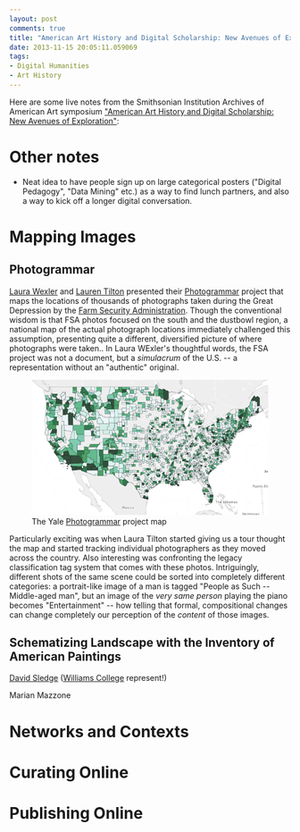 ```yaml
---
layout: post
comments: true
title: "American Art History and Digital Scholarship: New Avenues of Exploration"
date: 2013-11-15 20:05:11.059069
tags:
- Digital Humanities
- Art History
---
```


Here are some live notes from the Smithsonian Institution Archives of American Art symposium ["American Art History and Digital Scholarship: New Avenues of Exploration"](http://www.aaa.si.edu/symposium):

# Other notes

- Neat idea to have people sign up on large categorical posters ("Digital Pedagogy", "Data Mining" etc.) as a way to find lunch partners, and also a way to kick off a longer digital conversation.

# Mapping Images

## Photogrammar

[Laura Wexler](https://twitter.com/laura_wexler) and [Lauren Tilton](https://twitter.com/NOLauren) presented their [Photogrammar] project that maps the locations of thousands of photographs taken during the Great Depression by the [Farm Security Administration][fsa]. Though the conventional wisdom is that FSA photos focused on the south and the dustbowl region, a national map of the actual photograph locations immediately challenged this assumption, presenting quite a different, diversified picture of where photographs were taken.. In Laura WExler's thoughtful words, the FSA project was not a document, but a *simulacrum* of the U.S. -- a representation without an "authentic" original.

<figure>
<img src="/assets/images-display/photogrammar.png" alt="photogrammar project" />
<figcaption>The Yale <a href="http://photogrammar.yale.edu">Photogrammar</a> project map</figcaption>
</figure>

[Photogrammar]: http://photogrammar.yale.edu

[fsa]: http://www.loc.gov/pictures/collection/fsa/

Particularly exciting was when Laura Tilton started giving us a tour thought the map and started tracking individual photographers as they moved across the country. Also interesting was confronting the legacy classification tag system that comes with these photos. Intriguingly, different shots of the same scene could be sorted into completely different categories: a portrait-like image of a man is tagged "People as Such -- Middle-aged man", but an image of the *very same person* playing the piano becomes "Entertainment" -- how telling that formal, compositional changes can change completely our perception of the *content* of those images.

## Schematizing Landscape with the Inventory of American Paintings

[David Sledge](https://twitter.com/djsledge__) ([Williams College](https://williams.edu) represent!) 

Marian Mazzone

# Networks and Contexts

# Curating Online

# Publishing Online
